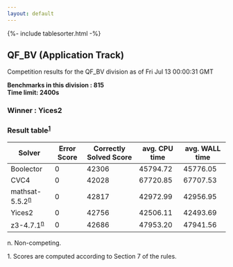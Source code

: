 ```yaml
---
layout: default
---
```

{%- include tablesorter.html -%}

##  QF_BV (Application Track)

Competition results for the QF_BV division as of Fri Jul 13 00:00:31 GMT

**Benchmarks in this division : 815  
Time limit: 2400s** 

###  Winner : Yices2 
### Result table<sup><a href="#fn1">1</a></sup>
<table id="parallel" class="result sorted">
<thead><tr class="center">
<th>Solver</th>
             <th>Error Score</th>
             <th>Correctly Solved Score</th>
             <th>avg. CPU time</th>
             <th>avg. WALL time</th>
         </tr></thead><tr>
<td>Boolector</td>
<td>0</td><td>42306</td><td>45794.72</td><td>45776.05</td></tr><tr>
<td>CVC4</td>
<td>0</td><td>42028</td><td>67720.85</td><td>67707.53</td></tr><tr>
<td>mathsat-5.5.2<SUP><a href="#fn">n</a></SUP></td>
<td>0</td><td>42817</td><td>42972.99</td><td>42956.95</td></tr><tr>
<td>Yices2</td>
<td>0</td><td>42756</td><td>42506.11</td><td>42493.69</td></tr><tr>
<td>z3-4.7.1<SUP><a href="#fn">n</a></SUP></td>
<td>0</td><td>42686</td><td>47953.20</td><td>47941.56</td></tr></table>
 <span id="fn"> n. Non-competing. </span>

 <span id="fn1"> 1. Scores are computed according to Section 7 of the rules. </span>



